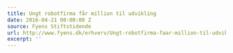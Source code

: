 ```yaml
---
title: Ungt robotfirma får million til udvikling
date: 2016-04-21 00:00:00 Z
source: Fyens Stiftstidende
url: http://www.fyens.dk/erhverv/Ungt-robotfirma-faar-million-til-udvikling/artikel/2982140
excerpt: ''
---
```


